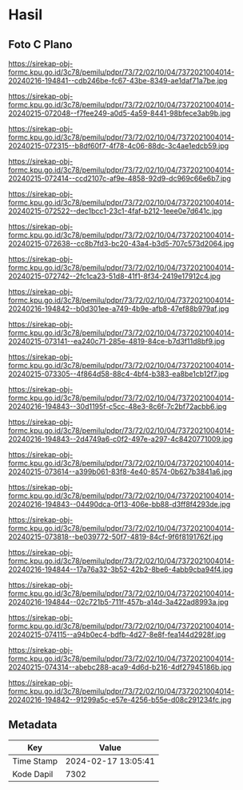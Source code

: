 # Hasil

## Foto C Plano

https://sirekap-obj-formc.kpu.go.id/3c78/pemilu/pdpr/73/72/02/10/04/7372021004014-20240216-194841--cdb246be-fc67-43be-8349-ae1daf71a7be.jpg

https://sirekap-obj-formc.kpu.go.id/3c78/pemilu/pdpr/73/72/02/10/04/7372021004014-20240215-072048--f7fee249-a0d5-4a59-8441-98bfece3ab9b.jpg

https://sirekap-obj-formc.kpu.go.id/3c78/pemilu/pdpr/73/72/02/10/04/7372021004014-20240215-072315--b8df60f7-4f78-4c06-88dc-3c4ae1edcb59.jpg

https://sirekap-obj-formc.kpu.go.id/3c78/pemilu/pdpr/73/72/02/10/04/7372021004014-20240215-072414--ccd2107c-af9e-4858-92d9-dc969c66e6b7.jpg

https://sirekap-obj-formc.kpu.go.id/3c78/pemilu/pdpr/73/72/02/10/04/7372021004014-20240215-072522--dec1bcc1-23c1-4faf-b212-1eee0e7d641c.jpg

https://sirekap-obj-formc.kpu.go.id/3c78/pemilu/pdpr/73/72/02/10/04/7372021004014-20240215-072638--cc8b7fd3-bc20-43a4-b3d5-707c573d2064.jpg

https://sirekap-obj-formc.kpu.go.id/3c78/pemilu/pdpr/73/72/02/10/04/7372021004014-20240215-072742--2fc1ca23-51d8-41f1-8f34-2419e17912c4.jpg

https://sirekap-obj-formc.kpu.go.id/3c78/pemilu/pdpr/73/72/02/10/04/7372021004014-20240216-194842--b0d301ee-a749-4b9e-afb8-47ef88b979af.jpg

https://sirekap-obj-formc.kpu.go.id/3c78/pemilu/pdpr/73/72/02/10/04/7372021004014-20240215-073141--ea240c71-285e-4819-84ce-b7d3f11d8bf9.jpg

https://sirekap-obj-formc.kpu.go.id/3c78/pemilu/pdpr/73/72/02/10/04/7372021004014-20240215-073305--4f864d58-88c4-4bf4-b383-ea8be1cb12f7.jpg

https://sirekap-obj-formc.kpu.go.id/3c78/pemilu/pdpr/73/72/02/10/04/7372021004014-20240216-194843--30d1195f-c5cc-48e3-8c6f-7c2bf72acbb6.jpg

https://sirekap-obj-formc.kpu.go.id/3c78/pemilu/pdpr/73/72/02/10/04/7372021004014-20240216-194843--2d4749a6-c0f2-497e-a297-4c8420771009.jpg

https://sirekap-obj-formc.kpu.go.id/3c78/pemilu/pdpr/73/72/02/10/04/7372021004014-20240215-073614--a399b061-83f8-4e40-8574-0b627b3841a6.jpg

https://sirekap-obj-formc.kpu.go.id/3c78/pemilu/pdpr/73/72/02/10/04/7372021004014-20240216-194843--04490dca-0f13-406e-bb88-d3ff8f4293de.jpg

https://sirekap-obj-formc.kpu.go.id/3c78/pemilu/pdpr/73/72/02/10/04/7372021004014-20240215-073818--be039772-50f7-4819-84cf-9f6f8191762f.jpg

https://sirekap-obj-formc.kpu.go.id/3c78/pemilu/pdpr/73/72/02/10/04/7372021004014-20240216-194844--17a76a32-3b52-42b2-8be6-4abb9cba94f4.jpg

https://sirekap-obj-formc.kpu.go.id/3c78/pemilu/pdpr/73/72/02/10/04/7372021004014-20240216-194844--02c721b5-711f-457b-a14d-3a422ad8993a.jpg

https://sirekap-obj-formc.kpu.go.id/3c78/pemilu/pdpr/73/72/02/10/04/7372021004014-20240215-074115--a94b0ec4-bdfb-4d27-8e8f-fea144d2928f.jpg

https://sirekap-obj-formc.kpu.go.id/3c78/pemilu/pdpr/73/72/02/10/04/7372021004014-20240215-074314--abebc288-aca9-4d6d-b216-4df27945186b.jpg

https://sirekap-obj-formc.kpu.go.id/3c78/pemilu/pdpr/73/72/02/10/04/7372021004014-20240216-194842--91299a5c-e57e-4256-b55e-d08c291234fc.jpg


## Metadata

| Key        | Value               |
| ---------- | ------------------- |
| Time Stamp | 2024-02-17 13:05:41 |
| Kode Dapil | 7302                |



